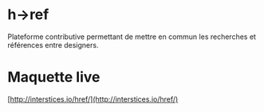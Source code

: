 h->ref
=====

Plateforme contributive permettant de mettre en commun les recherches et références entre designers.

Maquette live
=============

[http://interstices.io/href/](http://interstices.io/href/)

